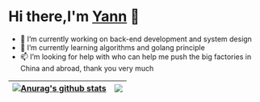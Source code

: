 # Hi there,I'm [Yann](https://blog.youis.top) 👋  
- 👀  I’m currently working on back-end development and system design
- 🌱  I’m currently learning algorithms and golang principle
- 📫  I’m looking for help with who can help me push the big factories in China and abroad, thank you very much

| <a href="https://github.com/yann-y"><img align="center" src="https://github-readme-stats.vercel.app/api?username=yann-y&show_icons=true&include_all_commits=true&theme=buefy&hide_border=true" alt="Anurag's github stats" /></a> | <a href=""><img align="center" src="https://github-readme-stats.vercel.app/api/top-langs/?username=yann-y&hide=javascript,html&layout=compact&hide_border=true&langs_count=10" /></a> |
| ------------- | ------------- |

